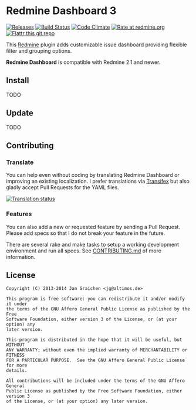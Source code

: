 # Redmine Dashboard 3

[![Releases](http://img.shields.io/github/release/jgraichen/redmine_dashboard.svg?style=flat)](https://github.com/jgraichen/redmine_dashboard/releases)
[![Build Status](http://img.shields.io/travis/jgraichen/redmine_dashboard.svg?style=flat)](https://travis-ci.org/jgraichen/redmine_dashboard)
[![Code Climate](http://img.shields.io/codeclimate/github/jgraichen/redmine_dashboard.svg?style=flat)](https://codeclimate.com/github/jgraichen/redmine_dashboard)
[![Rate at redmine.org](http://img.shields.io/badge/rate%20at-redmine.org-blue.svg?style=flat)](http://www.redmine.org/plugins/redmine-dashboard)
[![Flattr this git repo](http://api.flattr.com/button/flattr-badge-large.png)](https://flattr.com/submit/auto?user_id=jgraichen&url=https://github.com/jgraichen/redmine_dashboard&tags=github&category=software)

This [Redmine](http://redmine.org) plugin adds customizable issue dashboard providing flexible filter and grouping options.

**Redmine Dashboard** is compatible with Redmine 2.1 and newer.

## Install

TODO

## Update

TODO

## Contributing

### Translate

You can help even without coding by translating Redmine Dashboard or improving an existing localization. I prefer translations via [Transifex](https://www.transifex.com/organization/redmine_dashboard/dashboard/redmine-dashboard) but also gladly accept Pull Requests for the YAML files.

[![Translation status](https://www.transifex.com/projects/p/redmine-dashboard/resource/strings/chart/image_png)](https://www.transifex.com/projects/p/redmine-dashboard/)

### Features

You can also add a new or requested feature by sending a Pull Request. Please add specs so that I do not break your feature in the future.

There are several rake and make tasks to setup a working development environment and run all specs. See [CONTRIBUTING.md](CONTRIBUTING.md) of more information.

## License

```
Copyright (C) 2013-2014 Jan Graichen <jg@altimos.de>

This program is free software: you can redistribute it and/or modify it under
the terms of the GNU Affero General Public License as published by the Free
Software Foundation, either version 3 of the License, or (at your option) any
later version.

This program is distributed in the hope that it will be useful, but WITHOUT
ANY WARRANTY; without even the implied warranty of MERCHANTABILITY or FITNESS
FOR A PARTICULAR PURPOSE.  See the GNU Affero General Public License for more
details.

All contributions will be included under the terms of the GNU Affero General
Public License as published by the Free Software Foundation, either version 3
of the License, or (at your option) any later version.
```
